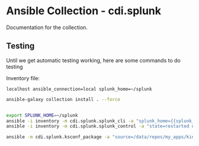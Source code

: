 # Ansible Collection - cdi.splunk

Documentation for the collection.



## Testing

Until we get automatic testing working, here are some commands to do testing

Inventory file:
```
localhost ansible_connection=local splunk_home=~/splunk
```


```bash
ansible-galaxy collection install . --force


export SPLUNK_HOME=~/splunk
ansible -i inventory -m cdi.splunk.splunk_cli -a "splunk_home={{splunk_home}} cmd=version" all
ansible -i inventory -m cdi.splunk.splunk_control -a "state=restarted username=admin password=PASSWORD timeout=20" all

ansible -m cdi.splunk.ksconf_package -a "source=/data/repos/my_apps/kintyre-spl file=/tmp/kintyre-splunk-app.spl local=preserve" localhost

```